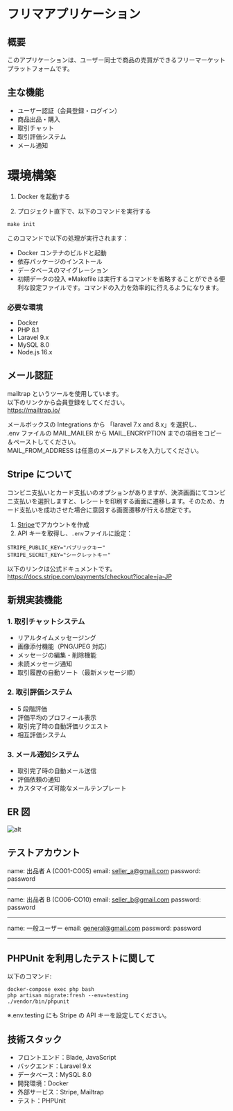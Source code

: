 # フリマアプリケーション

## 概要

このアプリケーションは、ユーザー同士で商品の売買ができるフリーマーケットプラットフォームです。

## 主な機能

- ユーザー認証（会員登録・ログイン）
- 商品出品・購入
- 取引チャット
- 取引評価システム
- メール通知

# 環境構築

1. Docker を起動する

2. プロジェクト直下で、以下のコマンドを実行する

```
make init
```

このコマンドで以下の処理が実行されます：

- Docker コンテナのビルドと起動
- 依存パッケージのインストール
- データベースのマイグレーション
- 初期データの投入
  ※Makefile は実行するコマンドを省略することができる便利な設定ファイルです。コマンドの入力を効率的に行えるようになります。<br>

### 必要な環境

- Docker
- PHP 8.1
- Laravel 9.x
- MySQL 8.0
- Node.js 16.x

## メール認証

mailtrap というツールを使用しています。<br>
以下のリンクから会員登録をしてください。　<br>
https://mailtrap.io/

メールボックスの Integrations から 「laravel 7.x and 8.x」を選択し、　<br>
.env ファイルの MAIL_MAILER から MAIL_ENCRYPTION までの項目をコピー＆ペーストしてください。　<br>
MAIL_FROM_ADDRESS は任意のメールアドレスを入力してください。

## Stripe について

コンビニ支払いとカード支払いのオプションがありますが、決済画面にてコンビニ支払いを選択しますと、レシートを印刷する画面に遷移します。そのため、カード支払いを成功させた場合に意図する画面遷移が行える想定です。<br>

1. [Stripe](https://stripe.com)でアカウントを作成
2. API キーを取得し、`.env`ファイルに設定：

```
STRIPE_PUBLIC_KEY="パブリックキー"
STRIPE_SECRET_KEY="シークレットキー"
```

以下のリンクは公式ドキュメントです。<br>
https://docs.stripe.com/payments/checkout?locale=ja-JP

## 新規実装機能

### 1. 取引チャットシステム

- リアルタイムメッセージング
- 画像添付機能（PNG/JPEG 対応）
- メッセージの編集・削除機能
- 未読メッセージ通知
- 取引履歴の自動ソート（最新メッセージ順）

### 2. 取引評価システム

- 5 段階評価
- 評価平均のプロフィール表示
- 取引完了時の自動評価リクエスト
- 相互評価システム

### 3. メール通知システム

- 取引完了時の自動メール送信
- 評価依頼の通知
- カスタマイズ可能なメールテンプレート

## ER 図

![alt](ER.png)

## テストアカウント

name: 出品者 A (CO01-CO05)
email: seller_a@gmail.com
password: password

---

name: 出品者 B (CO06-CO10)
email: seller_b@gmail.com
password: password

---

name: 一般ユーザー
email: general@gmail.com
password: password

---

## PHPUnit を利用したテストに関して

以下のコマンド:

```
docker-compose exec php bash
php artisan migrate:fresh --env=testing
./vendor/bin/phpunit
```

※.env.testing にも Stripe の API キーを設定してください。

## 技術スタック

- フロントエンド：Blade, JavaScript
- バックエンド：Laravel 9.x
- データベース：MySQL 8.0
- 開発環境：Docker
- 外部サービス：Stripe, Mailtrap
- テスト：PHPUnit
